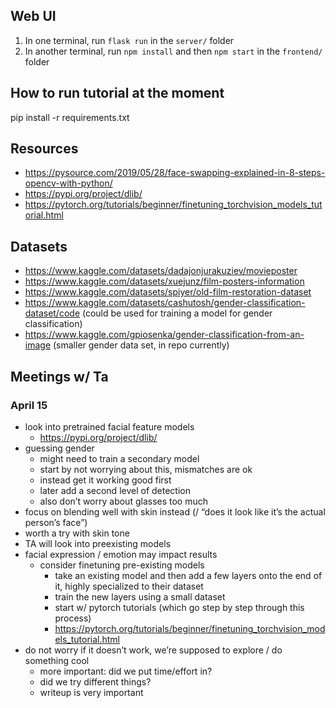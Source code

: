 ## Web UI

1. In one terminal, run `flask run` in the `server/` folder
2. In another terminal, run `npm install` and then `npm start` in the `frontend/` folder

## How to run tutorial at the moment
pip install -r requirements.txt

## Resources

- https://pysource.com/2019/05/28/face-swapping-explained-in-8-steps-opencv-with-python/
- https://pypi.org/project/dlib/
- https://pytorch.org/tutorials/beginner/finetuning_torchvision_models_tutorial.html

## Datasets

- https://www.kaggle.com/datasets/dadajonjurakuziev/movieposter
- https://www.kaggle.com/datasets/xuejunz/film-posters-information
- https://www.kaggle.com/datasets/spiyer/old-film-restoration-dataset
- https://www.kaggle.com/datasets/cashutosh/gender-classification-dataset/code (could be used for training a model for gender classification)
- https://www.kaggle.com/gpiosenka/gender-classification-from-an-image (smaller gender data set, in repo currently)


## Meetings w/ Ta

### April 15

- look into pretrained facial feature models
  - https://pypi.org/project/dlib/
- guessing gender
  - might need to train a secondary model
  - start by not worrying about this, mismatches are ok
  - instead get it working good first
  - later add a second level of detection
  - also don’t worry about glasses too much
- focus on blending well with skin instead (/ “does it look like it’s the actual person’s face”)
- worth a try with skin tone
- TA will look into preexisting models
- facial expression / emotion may impact results
  - consider finetuning pre-existing models
    - take an existing model and then add a few layers onto the end of it, highly specialized to their dataset
    - train the new layers using a small dataset
    - start w/ pytorch tutorials (which go step by step through this process)
    - https://pytorch.org/tutorials/beginner/finetuning_torchvision_models_tutorial.html
- do not worry if it doesn’t work, we’re supposed to explore / do something cool
  - more important: did we put time/effort in?
  - did we try different things?
  - writeup is very important
